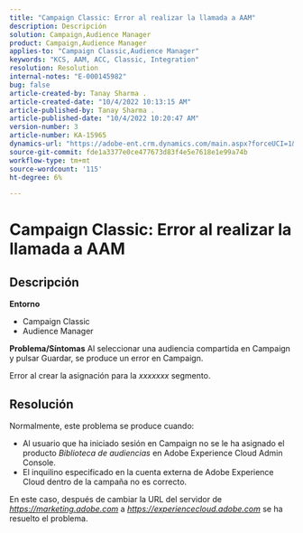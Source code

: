 ```yaml
---
title: "Campaign Classic: Error al realizar la llamada a AAM"
description: Descripción
solution: Campaign,Audience Manager
product: Campaign,Audience Manager
applies-to: "Campaign Classic,Audience Manager"
keywords: "KCS, AAM, ACC, Classic, Integration"
resolution: Resolution
internal-notes: "E-000145982"
bug: false
article-created-by: Tanay Sharma .
article-created-date: "10/4/2022 10:13:15 AM"
article-published-by: Tanay Sharma .
article-published-date: "10/4/2022 10:20:47 AM"
version-number: 3
article-number: KA-15965
dynamics-url: "https://adobe-ent.crm.dynamics.com/main.aspx?forceUCI=1&pagetype=entityrecord&etn=knowledgearticle&id=a5fa2f27-cd43-ed11-bba2-0022480868ff"
source-git-commit: fde1a3377e0ce477673d83f4e5e7618e1e99a74b
workflow-type: tm+mt
source-wordcount: '115'
ht-degree: 6%

---
```


# Campaign Classic: Error al realizar la llamada a AAM

## Descripción

<b>Entorno</b>
- Campaign Classic
- Audience Manager



<b>Problema/Síntomas</b>
Al seleccionar una audiencia compartida en Campaign y pulsar Guardar, se produce un error en Campaign.

Error al crear la asignación para la *xxxxxxx* segmento.


## Resolución


Normalmente, este problema se produce cuando:

- Al usuario que ha iniciado sesión en Campaign no se le ha asignado el producto *Biblioteca de audiencias* en Adobe Experience Cloud Admin Console.
- El inquilino especificado en la cuenta externa de Adobe Experience Cloud dentro de la campaña no es correcto.


En este caso, después de cambiar la URL del servidor de *https://marketing.adobe.com* a *https://experiencecloud.adobe.com* se ha resuelto el problema.
